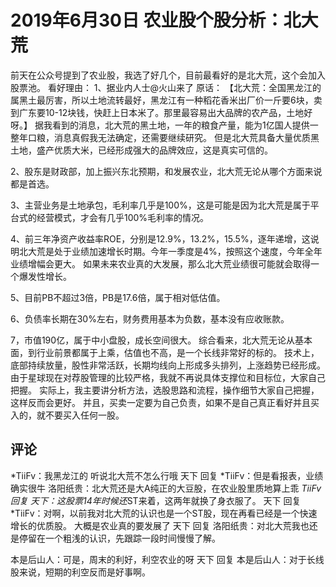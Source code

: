 # 2019年6月30日 农业股个股分析：北大荒
[url]: (https://t.zsxq.com/mMNfQvj)

前天在公众号提到了农业股，我选了好几个，目前最看好的是北大荒，这个会加入股票池。
看好理由：
1、据业内人士@火山来了  原话：
【北大荒：全国黑龙江的属黑土最厉害，所以土地流转最好，黑龙江有一种稻花香米出厂价一斤要6块，卖到广东要10-12块钱，快赶上日本米了。那里最容易出大品牌的农产品，土地好呀。】
据我看到的消息，北大荒的黑土地，一年的粮食产量，能为1亿国人提供一整年口粮，消息真假我无法确定，还需要继续研究。
但是北大荒具备大量优质黑土地，盛产优质大米，已经形成强大的品牌效应，这是真实可信的。

2、股东是财政部，加上振兴东北预期，和发展农业，北大荒无论从哪个方面来说都是首选。

3、主营业务是土地承包，毛利率几乎是100%，这是可能是因为北大荒是属于平台式的经营模式，才会有几乎100%毛利率的情况。

4、前三年净资产收益率ROE，分别是12.9%，13.2%，15.5%，逐年递增，这说明北大荒是处于业绩加速增长时期。今年一季度是4%，按照这个速度，今年全年业绩增幅会更大。
如果未来农业真的大发展，那么北大荒业绩很可能就会取得一个爆发性增长。

5、目前PB不超过3倍，PB是17.6倍，属于相对低估值。

6、负债率长期在30%左右，财务费用基本为负数，基本没有应收账款。

7，市值190亿，属于中小盘股，成长空间很大。
综合看来，北大荒无论从基本面，到行业前景都属于上乘，估值也不高，是一个长线非常好的标的。
技术上，底部持续放量，股性非常活跃，长期均线向上形成多头排列，上涨趋势已经形成。
由于星球现在对荐股管理的比较严格，我就不再说具体支撑位和目标位，大家自己把握。
实际上，我主要讲分析方法，选股思路和流程，操作细节大家自己把握，这样反而会更好。
并且，买卖一定要为自己负责，如果不是自己真正看好并且买入的，就不要买入任何一股。

## 评论
*TiiFv：我黑龙江的 听说北大荒不怎么行哦
天下 回复 *TiiFv：但是看报表，业绩确实很牛
洛阳纸贵：北大荒还是大A纯正的大豆股，在农业股里质地算上乖
*TiiFv 回复 天下：这股票14年时候还*ST来着，这两年就换了身衣服了。
天下 回复 *TiiFv：对啊，以前我对北大荒的认识也是一个ST股，现在再看已经是一个快速增长的优质股。
大概是农业真的要发展了
天下 回复 洛阳纸贵：对北大荒我也还是停留在一个粗浅的认识，先跟踪一段时间慢慢了解。

本是后山人：可是，周末的利好，利空农业的呀
天下 回复 本是后山人：对于长线股来说，短期的利空反而是好事啊。